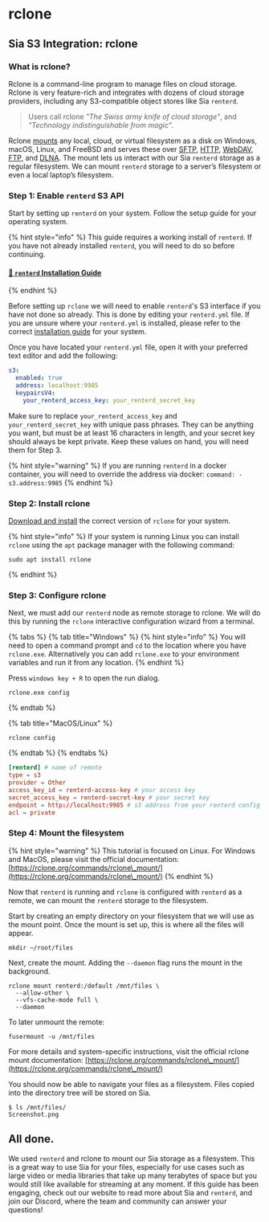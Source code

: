 # rclone

## Sia S3 Integration: rclone

### What is rclone?

Rclone is a command-line program to manage files on cloud storage. Rclone is very feature-rich and integrates with dozens of cloud storage providers, including any S3-compatible object stores like Sia `renterd`.

> Users call rclone _"The Swiss army knife of cloud storage"_, and _"Technology indistinguishable from magic"_.

Rclone [mounts](https://rclone.org/commands/rclone\_mount/) any local, cloud, or virtual filesystem as a disk on Windows, macOS, Linux, and FreeBSD and serves these over [SFTP](https://rclone.org/commands/rclone\_serve\_sftp/), [HTTP](https://rclone.org/commands/rclone\_serve\_http/), [WebDAV](https://rclone.org/commands/rclone\_serve\_webdav/), [FTP](https://rclone.org/commands/rclone\_serve\_ftp/), and [DLNA](https://rclone.org/commands/rclone\_serve\_dlna/). The mount lets us interact with our Sia `renterd` storage as a regular filesystem. We can mount `renterd` storage to a server’s filesystem or even a local laptop’s filesystem.

### Step 1: Enable `renterd` S3 API

Start by setting up `renterd` on your system. Follow the setup guide for your operating system.

{% hint style="info" %}
This guide requires a working install of `renterd`. If you have not already installed `renterd`, you will need to do so before continuing.

#### [📖 `renterd` Installation Guide](https://docs.sia.tech/v/current/renting/setting-up-renterd)
{% endhint %}

Before setting up `rclone` we will need to enable `renterd`'s S3 interface if you have not done so already. This is done by editing your `renterd.yml` file. If you are unsure where your `renterd.yml` is installed, please refer to the correct [installation guide](https://docs.sia.tech/v/current/renting/setting-up-renterd) for your system.

Once you have located your `renterd.yml` file, open it with your preferred text editor and add the following:

```yaml
s3:
  enabled: true
  address: localhost:9985
  keypairsV4:
    your_renterd_access_key: your_renterd_secret_key
```

Make sure to replace `your_renterd_access_key` and `your_renterd_secret_key` with unique pass phrases. They can be anything you want, but must be at least 16 characters in length, and your secret key should always be kept private. Keep these values on hand, you will need them for Step 3.

{% hint style="warning" %}
If you are running `renterd` in a docker container, you will need to override the address via docker: `command: -s3.address:9985`
{% endhint %}

### Step 2: Install rclone

[Download and install](https://rclone.org/downloads/) the correct version of `rclone` for your system.

{% hint style="info" %}
If your system is running Linux you can install `rclone` using the `apt` package manager with the following command:

```console
sudo apt install rclone
```
{% endhint %}

### Step 3: Configure rclone

Next, we must add our `renterd` node as remote storage to rclone. We will do this by running the `rclone` interactive configuration wizard from a terminal.

{% tabs %}
{% tab title="Windows" %}
{% hint style="info" %}
You will need to open a command prompt and `cd` to the location where you have `rclone.exe`. Alternatively you can add `rclone.exe` to your environment variables and run it from any location.
{% endhint %}

Press `windows key + R` to open the run dialog.

```console
rclone.exe config
```
{% endtab %}

{% tab title="MacOS/Linux" %}
```console
rclone config
```
{% endtab %}
{% endtabs %}

```toml
[renterd] # name of remote
type = s3
provider = Other
access_key_id = renterd-access-key # your access key
secret_access_key = renterd-secret-key # your secret key
endpoint = http://localhost:9985 # s3 address from your renterd config
acl = private
```

### Step 4: Mount the filesystem

{% hint style="warning" %}
This tutorial is focused on Linux. For Windows and MacOS, please visit the official documentation: [https://rclone.org/commands/rclone\_mount/](https://rclone.org/commands/rclone\_mount/)
{% endhint %}

Now that `renterd` is running and `rclone` is configured with `renterd` as a remote, we can mount the `renterd` storage to the filesystem.

Start by creating an empty directory on your filesystem that we will use as the mount point. Once the mount is set up, this is where all the files will appear.

```console
mkdir ~/root/files
```

Next, create the mount. Adding the `--daemon` flag runs the mount in the background.

```console
rclone mount renterd:/default /mnt/files \
  --allow-other \
  --vfs-cache-mode full \
  --daemon
```

To later unmount the remote:

```console
fusermount -u /mnt/files
```

For more details and system-specific instructions, visit the official rclone mount documentation: [https://rclone.org/commands/rclone\_mount/](https://rclone.org/commands/rclone\_mount/)

You should now be able to navigate your files as a filesystem. Files copied into the directory tree will be stored on Sia.

```console
$ ls /mnt/files/
Screenshot.png
```

## All done.

We used `renterd` and rclone to mount our Sia storage as a filesystem. This is a great way to use Sia for your files, especially for use cases such as large video or media libraries that take up many terabytes of space but you would still like available for streaming at any moment. If this guide has been engaging, check out our website to read more about Sia and `renterd`, and join our Discord, where the team and community can answer your questions!
